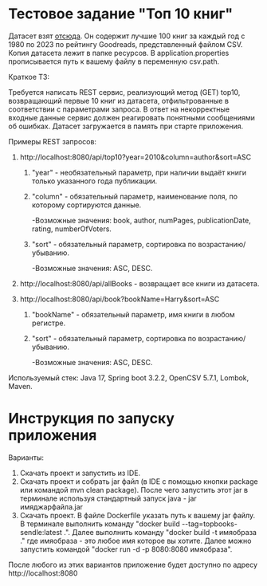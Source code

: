 # Тестовое задание "Топ 10 книг"

Датасет взят [отсюда](https://www.kaggle.com/datasets/cristaliss/ultimate-book-collection-top-100-books-up-to-2023?resource=download). 
Он содержит лучшие 100 книг за каждый год с 1980 по 2023 по рейтингу Goodreads, представленный файлом CSV.
Копия датасета лежит в папке ресурсов. В application.properties прописывается путь к вашему файлу в переменную csv.path.

Краткое ТЗ:

Требуется написать REST сервис, реализующий метод (GET) top10, возвращающий первые 10 книг из датасета,
отфильтрованные в соответствии с параметрами запроса. 
В ответ на некорректные входные данные сервис должен реагировать понятными сообщениями об ошибках.
Датасет загружается в память при старте приложения.

Примеры REST запросов:
  1.  http://localhost:8080/api/top10?year=2010&column=author&sort=ASC
        1. "year" - необязательный параметр, при наличии выдаёт книги только указанного года публикации.
        2. "column" - обязательный параметр, наименование поля, по которому сортируются данные.
           
            -Возможные значения: book, author, numPages, publicationDate, rating, numberOfVoters.
        3. "sort" - обязательный параметр, сортировка по возрастанию/убыванию.
           
            -Возможные значения: ASC, DESC.

  2.  http://localhost:8080/api/allBooks - возвращает все книги из датасета.
  3.  http://localhost:8080/api/book?bookName=Harry&sort=ASC
        1. "bookName" - обязательный параметр, имя книги в любом регистре.
        2. "sort" - обязательный параметр, сортировка по возрастанию/убыванию.

           -Возможные значения: ASC, DESC.

Используемый стек:
Java 17, Spring boot 3.2.2, OpenCSV 5.7.1, Lombok, Maven.

# Инструкция по запуску приложения
Варианты:
1. Скачать проект и запустить из IDE.
2. Скачать проект и собрать jar файл (в IDE с помощью кнопки package или командой mvn clean package). После чего запустить этот jar в терминале используя стандартный запуск java - jar имяджарфайла.jar
3. Скачать проект. 
В файле Dockerfile указать путь к вашему jar файлу. 
В терминале выполнить команду "docker build --tag=topbooks-sendle:latest .".
Далее выполнить команду "docker build -t имяобраза ."
где имяобраза - это любое имя которое вы хотите.
Далее можно запустить командой "docker run -d -p 8080:8080 имяобраза".

После любого из этих вариантов приложение будет доступно по адресу http://localhost:8080
